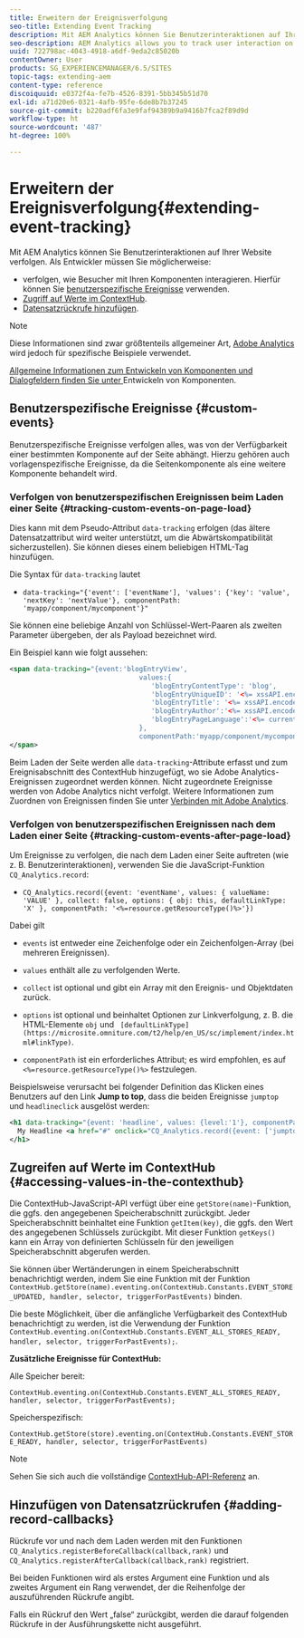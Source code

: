 ```yaml
---
title: Erweitern der Ereignisverfolgung
seo-title: Extending Event Tracking
description: Mit AEM Analytics können Sie Benutzerinteraktionen auf Ihrer Website verfolgen
seo-description: AEM Analytics allows you to track user interaction on your website
uuid: 722798ac-4043-4918-a6df-9eda2c85020b
contentOwner: User
products: SG_EXPERIENCEMANAGER/6.5/SITES
topic-tags: extending-aem
content-type: reference
discoiquuid: e0372f4a-fe7b-4526-8391-5bb345b51d70
exl-id: a71d20e6-0321-4afb-95fe-6de8b7b37245
source-git-commit: b220adf6fa3e9faf94389b9a9416b7fca2f89d9d
workflow-type: ht
source-wordcount: '487'
ht-degree: 100%

---
```


# Erweitern der Ereignisverfolgung{#extending-event-tracking}

Mit AEM Analytics können Sie Benutzerinteraktionen auf Ihrer Website verfolgen. Als Entwickler müssen Sie möglicherweise:

* verfolgen, wie Besucher mit Ihren Komponenten interagieren. Hierfür können Sie [benutzerspezifische Ereignisse](#custom-events) verwenden.
* [Zugriff auf Werte im ContextHub](/help/sites-developing/extending-analytics.md#accessing-values-in-the-contexthub).
* [Datensatzrückrufe hinzufügen](#adding-record-callbacks).

>[!NOTE]
>
>Diese Informationen sind zwar größtenteils allgemeiner Art, [Adobe Analytics](/help/sites-administering/adobeanalytics.md) wird jedoch für spezifische Beispiele verwendet.
>
>[Allgemeine Informationen zum Entwickeln von Komponenten und Dialogfeldern finden Sie unter ](/help/sites-developing/components.md)Entwickeln von Komponenten.

## Benutzerspezifische Ereignisse {#custom-events}

Benutzerspezifische Ereignisse verfolgen alles, was von der Verfügbarkeit einer bestimmten Komponente auf der Seite abhängt. Hierzu gehören auch vorlagenspezifische Ereignisse, da die Seitenkomponente als eine weitere Komponente behandelt wird.

### Verfolgen von benutzerspezifischen Ereignissen beim Laden einer Seite {#tracking-custom-events-on-page-load}

Dies kann mit dem Pseudo-Attribut `data-tracking` erfolgen (das ältere Datensatzattribut wird weiter unterstützt, um die Abwärtskompatibilität sicherzustellen). Sie können dieses einem beliebigen HTML-Tag hinzufügen.

Die Syntax für `data-tracking` lautet

* `data-tracking="{'event': ['eventName'], 'values': {'key': 'value', 'nextKey': 'nextValue'}, componentPath: 'myapp/component/mycomponent'}"`

Sie können eine beliebige Anzahl von Schlüssel-Wert-Paaren als zweiten Parameter übergeben, der als Payload bezeichnet wird.

Ein Beispiel kann wie folgt aussehen:

```xml
<span data-tracking="{event:'blogEntryView',
                                values:{
                                   'blogEntryContentType': 'blog',
                                   'blogEntryUniqueID': '<%= xssAPI.encodeForJSString(entry.getId()) %>',
                                   'blogEntryTitle': '<%= xssAPI.encodeForJSString(entry.getTitle()) %>',
                                   'blogEntryAuthor':'<%= xssAPI.encodeForJSString(entry.getAuthor()) %>',
                                   'blogEntryPageLanguage':'<%= currentPage.getLanguage(true) %>'
                                },
                                componentPath:'myapp/component/mycomponent'}">
</span>
```

Beim Laden der Seite werden alle `data-tracking`-Attribute erfasst und zum Ereignisabschnitt des ContextHub hinzugefügt, wo sie Adobe Analytics-Ereignissen zugeordnet werden können. Nicht zugeordnete Ereignisse werden von Adobe Analytics nicht verfolgt. Weitere Informationen zum Zuordnen von Ereignissen finden Sie unter [Verbinden mit Adobe Analytics](/help/sites-administering/adobeanalytics.md).

### Verfolgen von benutzerspezifischen Ereignissen nach dem Laden einer Seite {#tracking-custom-events-after-page-load}

Um Ereignisse zu verfolgen, die nach dem Laden einer Seite auftreten (wie z. B. Benutzerinteraktionen), verwenden Sie die JavaScript-Funktion `CQ_Analytics.record`:

* `CQ_Analytics.record({event: 'eventName', values: { valueName: 'VALUE' }, collect: false, options: { obj: this, defaultLinkType: 'X' }, componentPath: '<%=resource.getResourceType()%>'})`

Dabei gilt

* `events` ist entweder eine Zeichenfolge oder ein Zeichenfolgen-Array (bei mehreren Ereignissen).

* `values` enthält alle zu verfolgenden Werte.
* `collect` ist optional und gibt ein Array mit den Ereignis- und Objektdaten zurück.
* `options` ist optional und beinhaltet Optionen zur Linkverfolgung, z. B. die HTML-Elemente `obj` und ` [defaultLinkType](https://microsite.omniture.com/t2/help/en_US/sc/implement/index.html#linkType)`.

* `componentPath` ist ein erforderliches Attribut; es wird empfohlen, es auf `<%=resource.getResourceType()%>` festzulegen.

Beispielsweise verursacht bei folgender Definition das Klicken eines Benutzers auf den Link **Jump to top**, dass die beiden Ereignisse `jumptop` und `headlineclick` ausgelöst werden:

```xml
<h1 data-tracking="{event: 'headline', values: {level:'1'}, componentPath: '<%=resource.getResourceType()%>'}">
  My Headline <a href="#" onclick="CQ_Analytics.record({event: ['jumptop','headlineclick'],  values: {level:'1'}, componentPath: '<%=resource.getResourceType()%>'})">Jump to top</a>
</h1>
```

## Zugreifen auf Werte im ContextHub {#accessing-values-in-the-contexthub}

Die ContextHub-JavaScript-API verfügt über eine `getStore(name)`-Funktion, die ggfs. den angegebenen Speicherabschnitt zurückgibt. Jeder Speicherabschnitt beinhaltet eine Funktion `getItem(key)`, die ggfs. den Wert des angegebenen Schlüssels zurückgibt. Mit dieser Funktion `getKeys()` kann ein Array von definierten Schlüsseln für den jeweiligen Speicherabschnitt abgerufen werden.

Sie können über Wertänderungen in einem Speicherabschnitt benachrichtigt werden, indem Sie eine Funktion mit der Funktion `ContextHub.getStore(name).eventing.on(ContextHub.Constants.EVENT_STORE_UPDATED, handler, selector, triggerForPastEvents)` binden.

Die beste Möglichkeit, über die anfängliche Verfügbarkeit des ContextHub benachrichtigt zu werden, ist die Verwendung der Funktion `ContextHub.eventing.on(ContextHub.Constants.EVENT_ALL_STORES_READY, handler, selector, triggerForPastEvents);`.

**Zusätzliche Ereignisse für ContextHub:**

Alle Speicher bereit:

`ContextHub.eventing.on(ContextHub.Constants.EVENT_ALL_STORES_READY, handler, selector, triggerForPastEvents);`

Speicherspezifisch:

`ContextHub.getStore(store).eventing.on(ContextHub.Constants.EVENT_STORE_READY, handler, selector, triggerForPastEvents)`

>[!NOTE]
>
>Sehen Sie sich auch die vollständige [ContextHub-API-Referenz](https://helpx.adobe.com/de/experience-manager/6-5/sites/developing/using/contexthub-api.html#ContextHubJavascriptAPIReference) an.

## Hinzufügen von Datensatzrückrufen {#adding-record-callbacks}

Rückrufe vor und nach dem Laden werden mit den Funktionen `CQ_Analytics.registerBeforeCallback(callback,rank)` und `CQ_Analytics.registerAfterCallback(callback,rank)` registriert.

Bei beiden Funktionen wird als erstes Argument eine Funktion und als zweites Argument ein Rang verwendet, der die Reihenfolge der auszuführenden Rückrufe angibt.

Falls ein Rückruf den Wert „false“ zurückgibt, werden die darauf folgenden Rückrufe in der Ausführungskette nicht ausgeführt.
